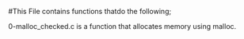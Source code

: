 #This File contains functions thatdo the following;

0-malloc_checked.c is a function that allocates memory using malloc.


